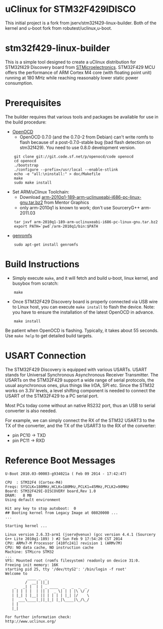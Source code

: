 uClinux for STM32F429IDISCO
======================
This initial project is a fork from jserv/stm32f429-linux-builder.
Both of the kernel and u-boot fork from robutest/uclinux,u-boot.




stm32f429-linux-builder
======================
This is a simple tool designed to create a uClinux distribution for STM32f429
Discovery board from [STMicroelectronics](http://www.st.com/). STM32F429 MCU
offers the performance of ARM Cortex M4 core (with floating point unit) running
at 180 MHz while reaching reasonably lower static power consumption.


Prerequisites
=============
The builder requires that various tools and packages be available for use in
the build procedure:

* [OpenOCD](http://openocd.sourceforge.net/)
  - OpenOCD 0.7.0 (and the 0.7.0-2 from Debian) can't write romfs to flash
    because of a post-0.7.0-stable bug (bad flash detection on stm32f429).
    You need to use 0.8.0 development version.
```
    git clone git://git.code.sf.net/p/openocd/code openocd
    cd openocd
    ./bootstrap
    ./configure --prefix=/usr/local --enable-stlink
    echo -e "all:\ninstall:" > doc/Makefile
    make
    sudo make install
```
* Set ARM/uClinux Toolchain:
  - Download [arm-2010q1-189-arm-uclinuxeabi-i686-pc-linux-gnu.tar.bz2](https://sourcery.mentor.com/public/gnu_toolchain/arm-uclinuxeabi/arm-2010q1-189-arm-uclinuxeabi-i686-pc-linux-gnu.tar.bz2) from Mentor Graphics
  - only arm-2010q1 is known to work; don't use SourceryG++ arm-2011.03
```
    tar jxvf arm-2010q1-189-arm-uclinuxeabi-i686-pc-linux-gnu.tar.bz2
    export PATH=`pwd`/arm-2010q1/bin:$PATH
```
* [genromfs](http://romfs.sourceforge.net/)
```
    sudo apt-get install genromfs
```


Build Instructions
==================
* Simply execute ``make``, and it will fetch and build u-boot, linux kernel, and busybox from scratch:
```
    make
```
* Once STM32F429 Discovery board is properly connected via USB wire to Linux host, you can execute ``make install`` to flash the device. Note: you have to ensure the installation of the latest OpenOCD in advance.
```
    make install
```
Be patient when OpenOCD is flashing. Typically, it takes about 55 seconds.
Use `make help` to get detailed build targets.


USART Connection
================
The STM32F429 Discovery is equipped with various USARTs. USART stands for
Universal Synchronous Asynchronous Receiver Transmitter. The USARTs on the
STM32F429 support a wide range of serial protocols, the usual asynchronous
ones, plus things like IrDA, SPI etc. Since the STM32 works on 3.3V levels,
a level shifting component is needed to connect the USART of the STM32F429 to
a PC serial port.

Most PCs today come without an native RS232 port, thus an USB to serial
converter is also needed.

For example, we can simply connect the RX of the STM32 USART3 to the TX of
the converter, and the TX of the USART3 to the RX of the converter:
* pin PC10 -> TXD
* pin PC11 -> RXD


Reference Boot Messages
=======================
```
U-Boot 2010.03-00003-g934021a ( Feb 09 2014 - 17:42:47)

CPU  : STM32F4 (Cortex-M4)
Freqs: SYSCLK=180MHz,HCLK=180MHz,PCLK1=45MHz,PCLK2=90MHz
Board: STM32F429I-DISCOVERY board,Rev 1.0
DRAM:   8 MB
Using default environment

Hit any key to stop autoboot:  0 
## Booting kernel from Legacy Image at 08020000 ...
...

Starting kernel ...

Linux version 2.6.33-arm1 (jserv@venux) (gcc version 4.4.1 (Sourcery G++ Lite 2010q1-189) ) #2 Sun Feb 9 17:54:20 CST 2014
CPU: ARMv7-M Processor [410fc241] revision 1 (ARMv7M)
CPU: NO data cache, NO instruction cache
Machine: STMicro STM32
...
VFS: Mounted root (romfs filesystem) readonly on device 31:0.
Freeing init memory: 16K
starting pid 25, tty '/dev/ttyS2': '/bin/login -f root'
Welcome to
          ____ _  _
         /  __| ||_|                 
    _   _| |  | | _ ____  _   _  _  _ 
   | | | | |  | || |  _ \| | | |\ \/ /
   | |_| | |__| || | | | | |_| |/    \
   |  ___\____|_||_|_| |_|\____|\_/\_/
   | |
   |_|

For further information check:
http://www.uclinux.org/
```
